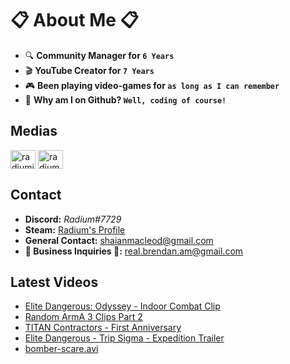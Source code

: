# 📋 About Me 📋
- 🔍 **Community Manager for `6 Years`**
- 🎬 **YouTube Creator for `7 Years`**
- 🎮 **Been playing video-games for `as long as I can remember`**
- 📀 **Why am I on Github? `Well, coding of course!`**

## Medias
<p align="left">
<a href="https://twitter.com/radiumio" target="blank"><img align="center" src="https://cdn.jsdelivr.net/npm/simple-icons@3.0.1/icons/twitter.svg" alt="radiumio" height="30" width="40" /></a>
<a href="https://www.youtube.com/channel/UCsPllBakpkET6KjNDhzteUQ" target="blank"><img align="center" src="https://cdn.jsdelivr.net/npm/simple-icons@3.0.1/icons/youtube.svg" alt="radium" height="30" width="40" /></a>
</p>

## Contact
- **Discord:** *Radium#7729*
- **Steam:** [Radium's Profile](https://steamcommunity.com/id/theradination/)
- **General Contact:** shaianmacleod@gmail.com
- **🚧 Business Inquiries 🚧:** real.brendan.am@gmail.com

## Latest Videos
<!-- YOUTUBE:START -->
- [Elite Dangerous: Odyssey - Indoor Combat Clip](https://www.youtube.com/watch?v=RzL_FQhsEWQ)
- [Random ArmA 3 Clips Part 2](https://www.youtube.com/watch?v=i5GFvb1-fIg)
- [TITAN Contractors - First Anniversary](https://www.youtube.com/watch?v=DOqBKYB_tXE)
- [Elite Dangerous - Trip Sigma - Expedition Trailer](https://www.youtube.com/watch?v=BwXPs5ZdISU)
- [bomber-scare.avi](https://www.youtube.com/watch?v=cwQfvCc9I0c)
<!-- YOUTUBE:END -->